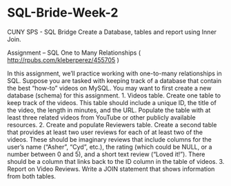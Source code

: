 # SQL-Bride-Week-2
CUNY SPS - SQL Bridge Create a Database, tables and report using Inner Join.

Assignment – SQL One to Many Relationships ( http://rpubs.com/kleberperez/455705 )
 
In this assignment, we’ll practice working with one-to-many relationships in SQL.  Suppose you are tasked with keeping track of a database that contain the best “how-to” videos on MySQL.   You may want to first create a new database (schema) for this assignment. 1. Videos table.  Create one table to keep track of the videos.  This table should include a unique ID, the title of the video, the length in minutes, and the URL.  Populate the table with at least three related videos from YouTube or other publicly available resources. 2. Create and populate Reviewers table.  Create a second table that provides at least two user reviews for each of at least two of the videos.  These should be imaginary reviews that include columns for the user’s name (“Asher”, “Cyd”, etc.), the rating (which could be NULL, or a number between 0 and 5), and a short text review (“Loved it!”).  There should be a column that links back to the ID column in the table of videos. 3. Report on Video Reviews.  Write a JOIN statement that shows information from both tables. 
